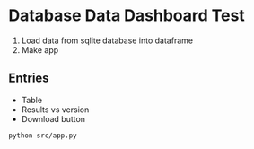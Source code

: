 # Database Data Dashboard Test

1. Load data from sqlite database into dataframe
2. Make app

## Entries

* Table
* Results vs version
* Download button

```
python src/app.py
```

